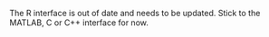 The R interface is out of date and needs to be updated. Stick to the MATLAB, C or C++ interface for now.
